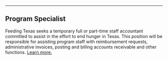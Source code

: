----
Program Specialist
----
Feeding Texas seeks a temporary full or part-time staff accountant committed to assist in the effort to end hunger in Texas. This position will be responsible for assisting program staff with reimbursement requests, administrative invoices, posting and billing accounts receivable and other functions. [Learn more.](https://s3-us-west-2.amazonaws.com/assets.feedingtexas.org/pdf/Staff-Accountant.pdf)
